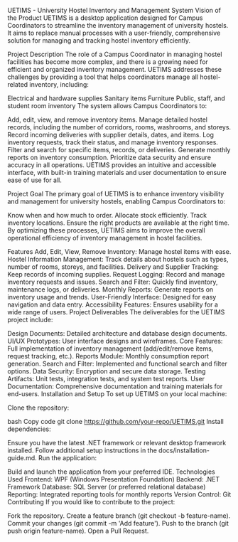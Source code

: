 UETIMS - University Hostel Inventory and Management System
Vision of the Product
UETIMS is a desktop application designed for Campus Coordinators to streamline the inventory management of university hostels. It aims to replace manual processes with a user-friendly, comprehensive solution for managing and tracking hostel inventory efficiently.

Project Description
The role of a Campus Coordinator in managing hostel facilities has become more complex, and there is a growing need for efficient and organized inventory management. UETIMS addresses these challenges by providing a tool that helps coordinators manage all hostel-related inventory, including:

Electrical and hardware supplies
Sanitary items
Furniture
Public, staff, and student room inventory
The system allows Campus Coordinators to:

Add, edit, view, and remove inventory items.
Manage detailed hostel records, including the number of corridors, rooms, washrooms, and storeys.
Record incoming deliveries with supplier details, dates, and items.
Log inventory requests, track their status, and manage inventory responses.
Filter and search for specific items, records, or deliveries.
Generate monthly reports on inventory consumption.
Prioritize data security and ensure accuracy in all operations.
UETIMS provides an intuitive and accessible interface, with built-in training materials and user documentation to ensure ease of use for all.

Project Goal
The primary goal of UETIMS is to enhance inventory visibility and management for university hostels, enabling Campus Coordinators to:

Know when and how much to order.
Allocate stock efficiently.
Track inventory locations.
Ensure the right products are available at the right time.
By optimizing these processes, UETIMS aims to improve the overall operational efficiency of inventory management in hostel facilities.

Features
Add, Edit, View, Remove Inventory: Manage hostel items with ease.
Hostel Information Management: Track details about hostels such as types, number of rooms, storeys, and facilities.
Delivery and Supplier Tracking: Keep records of incoming supplies.
Request Logging: Record and manage inventory requests and issues.
Search and Filter: Quickly find inventory, maintenance logs, or deliveries.
Monthly Reports: Generate reports on inventory usage and trends.
User-Friendly Interface: Designed for easy navigation and data entry.
Accessibility Features: Ensures usability for a wide range of users.
Project Deliverables
The deliverables for the UETIMS project include:

Design Documents: Detailed architecture and database design documents.
UI/UX Prototypes: User interface designs and wireframes.
Core Features: Full implementation of inventory management (add/edit/remove items, request tracking, etc.).
Reports Module: Monthly consumption report generation.
Search and Filter: Implemented and functional search and filter options.
Data Security: Encryption and secure data storage.
Testing Artifacts: Unit tests, integration tests, and system test reports.
User Documentation: Comprehensive documentation and training materials for end-users.
Installation and Setup
To set up UETIMS on your local machine:

Clone the repository:

bash
Copy code
git clone https://github.com/your-repo/UETIMS.git
Install dependencies:

Ensure you have the latest .NET framework or relevant desktop framework installed.
Follow additional setup instructions in the docs/installation-guide.md.
Run the application:

Build and launch the application from your preferred IDE.
Technologies Used
Frontend: WPF (Windows Presentation Foundation)
Backend: .NET Framework
Database: SQL Server (or preferred relational database)
Reporting: Integrated reporting tools for monthly reports
Version Control: Git
Contributing
If you would like to contribute to the project:

Fork the repository.
Create a feature branch (git checkout -b feature-name).
Commit your changes (git commit -m 'Add feature').
Push to the branch (git push origin feature-name).
Open a Pull Request.